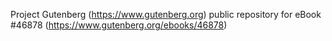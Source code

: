Project Gutenberg (https://www.gutenberg.org) public repository for eBook #46878 (https://www.gutenberg.org/ebooks/46878)
